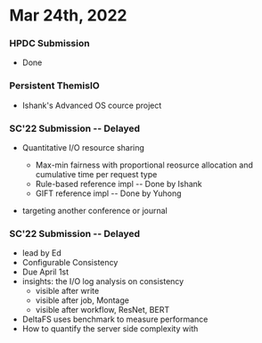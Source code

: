 # Mar 24th, 2022

### HPDC Submission

- Done

### Persistent ThemisIO

- Ishank's Advanced OS cource project

### SC'22 Submission -- Delayed

- Quantitative I/O resource sharing
  - Max-min fairness with proportional reosurce allocation and cumulative time per request type
  - Rule-based reference impl -- Done by Ishank
  - GIFT reference impl -- Done by Yuhong

- targeting another conference or journal

### SC'22 Submission -- Delayed

- lead by Ed
- Configurable Consistency 
- Due April 1st
- insights: the I/O log analysis on consistency
  - visible after write
  - visible after job, Montage
  - visible after workflow, ResNet, BERT
- DeltaFS uses benchmark to measure performance
- How to quantify the server side complexity with 
